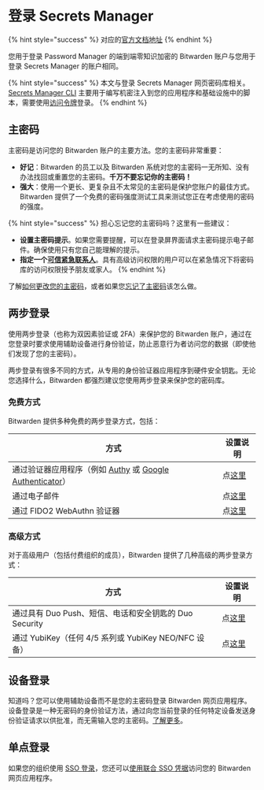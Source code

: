 # 登录 Secrets Manager

{% hint style="success" %}
对应的[官方文档地址](https://bitwarden.com/help/log-in-to-secrets-manager/)
{% endhint %}

您用于登录 Password Manager 的端到端零知识加密的 Bitwarden 账户与您用于登录 Secrets Manager 的账户相同。

{% hint style="success" %}
本文与登录 Secrets Manager 网页密码库相关。[Secrets Manager CLI](../developer-tools/secrets-manager-cli.md) 主要用于编写机密注入到您的应用程序和基础设施中的脚本，需要使用[访问令牌](../your-secrets/access-tokens.md)登录。
{% endhint %}

## 主密码 <a href="#master-password" id="master-password"></a>

主密码是访问您的 Bitwarden 账户的主要方法。您的主密码非常重要：

* **好记**：Bitwarden 的员工以及 Bitwarden 系统对您的主密码一无所知、没有办法找回或重置您的主密码。**千万不要忘记你的主密码！**
* **强大**：使用一个更长、更复杂且不太常见的主密码是保护您账户的最佳方式。Bitwarden 提供了一个免费的密码强度测试工具来测试您正在考虑使用的密码的强度。

{% hint style="success" %}
担心忘记您的主密码吗？这里有一些建议：

* **设置主密码提示**。如果您需要提醒，可以在登录屏界面请求主密码提示电子邮件。确保使用只有您自己能理解的提示。
* **指定一个**[**可信紧急联系人**](../../security/emergency-access.md)。具有高级访问权限的用户可以在紧急情况下将密码库的访问权限授予朋友或家人。
{% endhint %}

了解[如何更改您的主密码](../../your-vault/your-master-password.md#change-your-master-password)，或者如果您[忘记了主密码](../../your-vault/i-forgot-my-master-password.md)该怎么做。

## 两步登录 <a href="#two-step-login" id="two-step-login"></a>

使用两步登录（也称为双因素验证或 2FA）来保护您的 Bitwarden 账户，通过在您登录时要求使用辅助设备进行身份验证，防止恶意行为者访问您的数据（即使他们发现了您的主密码）。

两步登录有很多不同的方式，从专用的身份验证器应用程序到硬件安全钥匙。无论您选择什么，Bitwarden 都强烈建议您使用两步登录来保护您的密码库。

### 免费方式 <a href="#free-methods" id="free-methods"></a>

Bitwarden 提供多种免费的两步登录方式，包括：

| 方式                                                                                                                                | 设置说明                                                                          |
| --------------------------------------------------------------------------------------------------------------------------------- | ----------------------------------------------------------------------------- |
| 通过验证器应用程序（例如 [Authy](https://authy.com/) 或 [Google Authenticator](https://support.google.com/accounts/answer/1066447?hl=zh-Hans)） | 点[这里](../../two-step-login/setup-guides/two-step-login-via-authenticator.md)  |
| 通过电子邮件                                                                                                                            | 点[这里](../../two-step-login/setup-guides/two-step-login-via-email.md)          |
| 通过 FIDO2 WebAuthn 验证器                                                                                                             | 点[这里](../../two-step-login/setup-guides/two-step-login-via-fido2-webauthn.md) |

### 高级方式 <a href="#premium-methods" id="premium-methods"></a>

对于高级用户（包括付费组织的成员），Bitwarden 提供了几种高级的两步登录方式：

| 方式                                        | 设置说明                                                                   |
| ----------------------------------------- | ---------------------------------------------------------------------- |
| 通过具有 Duo Push、短信、电话和安全钥匙的 Duo Security    | 点[这里](../../two-step-login/setup-guides/two-step-login-via-duo.md)     |
| 通过 YubiKey（任何 4/5 系列或 YubiKey NEO/NFC 设备） | 点[这里](../../two-step-login/setup-guides/two-step-login-via-yubikey.md) |

## 设备登录 <a href="#log-in-with-device" id="log-in-with-device"></a>

知道吗？您可以使用辅助设备而不是您的主密码登录 Bitwarden 网页应用程序。设备登录是一种无密码的身份验证方法，通过向您当前登录的任何特定设备发送身份验证请求以供批准，而无需输入您的主密码。[了解更多](../../your-vault/log-in-with-device.md)。

## 单点登录 <a href="#single-sign-on" id="single-sign-on"></a>

如果您的组织使用 [SSO 登录](../../login-with-sso/about-login-with-sso.md)，您还可以[使用联合 SSO 凭据](../../login-with-sso/using-login-with-sso.md)访问您的 Bitwarden 网页应用程序。
